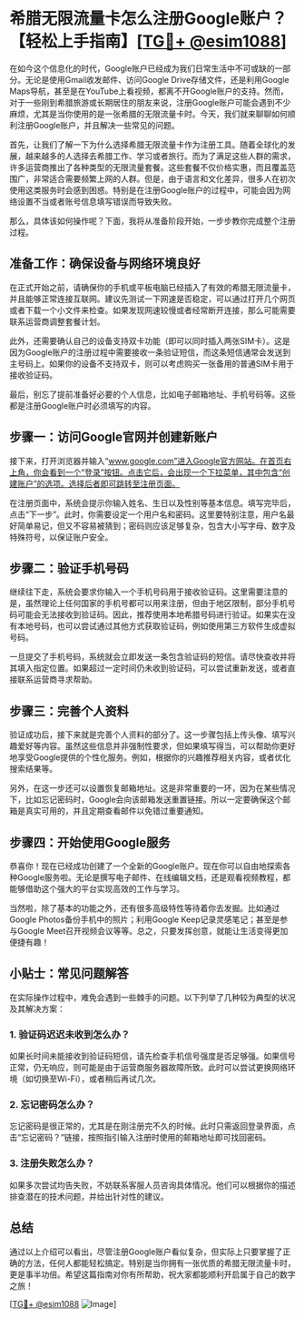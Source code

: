 # 希腊无限流量卡怎么注册Google账户？【轻松上手指南】[[TG💪+ @esim1088](https://t.me/s/esim1088)]

在如今这个信息化的时代，Google账户已经成为我们日常生活中不可或缺的一部分。无论是使用Gmail收发邮件、访问Google Drive存储文件，还是利用Google Maps导航，甚至是在YouTube上看视频，都离不开Google账户的支持。然而，对于一些刚到希腊旅游或长期居住的朋友来说，注册Google账户可能会遇到不少麻烦，尤其是当你使用的是一张希腊的无限流量卡时。今天，我们就来聊聊如何顺利注册Google账户，并且解决一些常见的问题。

首先，让我们了解一下为什么选择希腊无限流量卡作为注册工具。随着全球化的发展，越来越多的人选择去希腊工作、学习或者旅行。而为了满足这些人群的需求，许多运营商推出了各种类型的无限流量套餐。这些套餐不仅价格实惠，而且覆盖范围广，非常适合需要频繁上网的人群。但是，由于语言和文化差异，很多人在初次使用这类服务时会感到困惑。特别是在注册Google账户的过程中，可能会因为网络设置不当或者账号信息填写错误而导致失败。

那么，具体该如何操作呢？下面，我将从准备阶段开始，一步步教你完成整个注册过程。

## 准备工作：确保设备与网络环境良好

在正式开始之前，请确保你的手机或平板电脑已经插入了有效的希腊无限流量卡，并且能够正常连接互联网。建议先测试一下网速是否稳定，可以通过打开几个网页或者下载一个小文件来检查。如果发现网速较慢或者经常断开连接，那么可能需要联系运营商调整套餐计划。

此外，还需要确认自己的设备支持双卡功能（即可以同时插入两张SIM卡）。这是因为Google账户的注册过程中需要接收一条验证短信，而这条短信通常会发送到主号码上。如果你的设备不支持双卡，则可以考虑购买一张备用的普通SIM卡用于接收验证码。

最后，别忘了提前准备好必要的个人信息，比如电子邮箱地址、手机号码等。这些都是注册Google账户时必须填写的内容。

## 步骤一：访问Google官网并创建新账户

接下来，打开浏览器并输入“www.google.com”进入Google官方网站。在首页右上角，你会看到一个“登录”按钮。点击它后，会出现一个下拉菜单，其中包含“创建账户”的选项。选择后者即可跳转至注册页面。

在注册页面中，系统会提示你输入姓名、生日以及性别等基本信息。填写完毕后，点击“下一步”。此时，你需要设定一个用户名和密码。这里要特别注意，用户名最好简单易记，但又不容易被猜到；密码则应该足够复杂，包含大小写字母、数字及特殊符号，以保证账户安全。

## 步骤二：验证手机号码

继续往下走，系统会要求你输入一个手机号码用于接收验证码。这里需要注意的是，虽然理论上任何国家的手机号都可以用来注册，但由于地区限制，部分手机号码可能会无法接收到验证码。因此，推荐使用本地希腊号码进行验证。如果实在没有本地号码，也可以尝试通过其他方式获取验证码，例如使用第三方软件生成虚拟号码。

一旦提交了手机号码，系统就会立即发送一条包含验证码的短信。请尽快查收并将其填入指定位置。如果超过一定时间仍未收到验证码，可以尝试重新发送，或者直接联系运营商寻求帮助。

## 步骤三：完善个人资料

验证成功后，接下来就是完善个人资料的部分了。这一步骤包括上传头像、填写兴趣爱好等内容。虽然这些信息并非强制性要求，但如果填写得当，可以帮助你更好地享受Google提供的个性化服务。例如，根据你的兴趣推荐相关内容，或者优化搜索结果等。

另外，在这一步还可以设置恢复邮箱地址。这是非常重要的一环，因为在某些情况下，比如忘记密码时，Google会向该邮箱发送重置链接。所以一定要确保这个邮箱是真实可用的，并且定期查看邮件以免错过重要通知。

## 步骤四：开始使用Google服务

恭喜你！现在已经成功创建了一个全新的Google账户。现在你可以自由地探索各种Google服务啦。无论是撰写电子邮件、在线编辑文档，还是观看视频教程，都能够借助这个强大的平台实现高效的工作与学习。

当然啦，除了基本的功能之外，还有很多高级特性等待着你去发掘。比如通过Google Photos备份手机中的照片；利用Google Keep记录灵感笔记；甚至是参与Google Meet召开视频会议等等。总之，只要发挥创意，就能让生活变得更加便捷有趣！

## 小贴士：常见问题解答

在实际操作过程中，难免会遇到一些棘手的问题。以下列举了几种较为典型的状况及其解决方案：

### 1. 验证码迟迟未收到怎么办？

如果长时间未能接收到验证码短信，请先检查手机信号强度是否足够强。如果信号正常，仍无响应，则可能是由于运营商服务器故障所致。此时可以尝试更换网络环境（如切换至Wi-Fi），或者稍后再试几次。

### 2. 忘记密码怎么办？

忘记密码是很正常的，尤其是在刚注册完不久的时候。此时只需返回登录界面，点击“忘记密码？”链接，按照指引输入注册时使用的邮箱地址即可找回密码。

### 3. 注册失败怎么办？

如果多次尝试均告失败，不妨联系客服人员咨询具体情况。他们可以根据你的描述排查潜在的技术问题，并给出针对性的建议。

## 总结

通过以上介绍可以看出，尽管注册Google账户看似复杂，但实际上只要掌握了正确的方法，任何人都能轻松搞定。特别是当你拥有一张优质的希腊无限流量卡时，更是事半功倍。希望这篇指南对你有所帮助，祝大家都能顺利开启属于自己的数字之旅！

[[TG💪+ @esim1088](https://t.me/s/esim1088) ![Image](https://i.postimg.cc/4NQfJmqS/Snipaste-2025-05-13-00-14-12.png)]